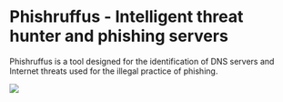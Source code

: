 # Phishruffus - Intelligent threat hunter and phishing servers

Phishruffus is a tool designed for the identification of DNS servers and Internet threats used for the illegal practice of phishing.

<a href="https://asciinema.org/a/144460" target="_blank"><img src="https://asciinema.org/a/144460.png" /></a>
